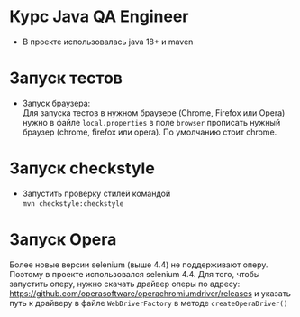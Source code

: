 # Курс Java QA Engineer
- В проекте использовалась java 18+ и maven

# Запуск тестов
- Запуск браузера:  
Для запуска тестов в нужном браузере (Chrome, Firefox или Opera)
нужно в файле `local.properties` в поле `browser` прописать 
нужный браузер (chrome, firefox или opera).
По умолчанию стоит chrome.


# Запуск checkstyle
- Запустить проверку стилей командой  
`mvn checkstyle:checkstyle`

# Запуск Opera
Более новые версии selenium (выше 4.4) не поддерживают оперу. Поэтому в проекте
использовался selenium 4.4.
Для того, чтобы запустить оперу, нужно скачать драйвер оперы по адресу:
https://github.com/operasoftware/operachromiumdriver/releases и указать путь
 к драйверу в файле `WebDriverFactory` в методе `createOperaDriver()`